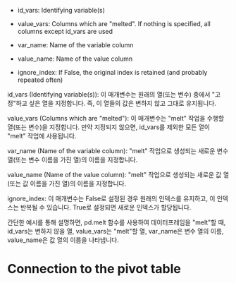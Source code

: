 - id_vars: Identifying variable(s)

- value_vars: Columns which are "melted". If nothing is specified, all columns except id_vars are used

- var_name: Name of the variable column

- value_name: Name of the value column

- ignore_index: If False, the original index is retained (and probably repeated often)


id_vars (Identifying variable(s)): 이 매개변수는 원래의 열(또는 변수) 중에서 "고정"하고 싶은 열을 지정합니다. 즉, 이 열들의 값은 변하지 않고 그대로 유지됩니다.

value_vars (Columns which are "melted"): 이 매개변수는 "melt" 작업을 수행할 열(또는 변수)을 지정합니다. 만약 지정되지 않으면, id_vars를 제외한 모든 열이 "melt" 작업에 사용됩니다.

var_name (Name of the variable column): "melt" 작업으로 생성되는 새로운 변수 열(또는 변수 이름을 가진 열)의 이름을 지정합니다.

value_name (Name of the value column): "melt" 작업으로 생성되는 새로운 값 열(또는 값 이름을 가진 열)의 이름을 지정합니다.

ignore_index: 이 매개변수는 False로 설정된 경우 원래의 인덱스를 유지하고, 이 인덱스는 반복될 수 있습니다. True로 설정되면 새로운 인덱스가 할당됩니다.

간단한 예시를 통해 설명하면, pd.melt 함수를 사용하여 데이터프레임을 "melt"할 때, id_vars는 변하지 않을 열, value_vars는 "melt"할 열, var_name은 변수 열의 이름, value_name은 값 열의 이름을 나타냅니다.


# Connection to the pivot table








